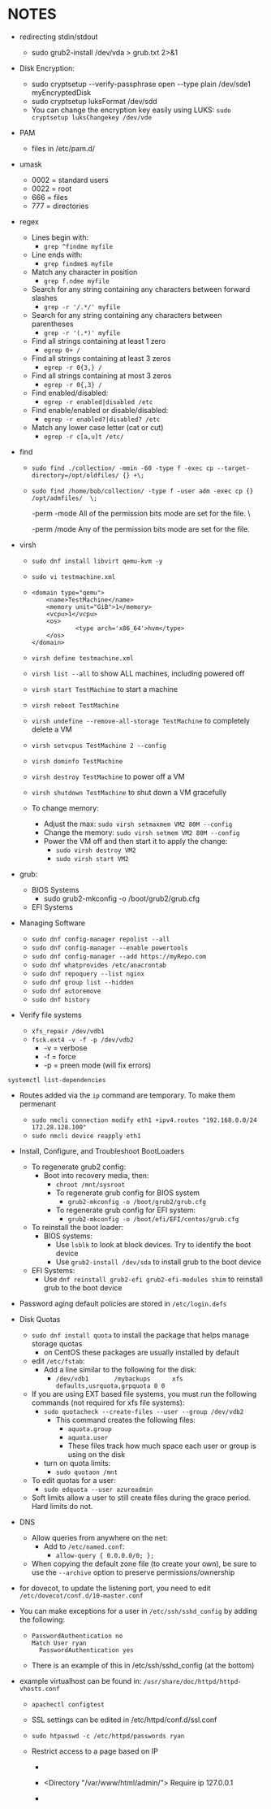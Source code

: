 # NOTES
- redirecting stdin/stdout
  - sudo grub2-install /dev/vda > grub.txt 2>&1

- Disk Encryption:
  - sudo cryptsetup --verify-passphrase open --type plain /dev/sde1 myEncryptedDisk
  - sudo cryptsetup luksFormat /dev/sdd
  - You can change the encryption key easily using LUKS: `sudo cryptsetup luksChangekey /dev/vde`

- PAM
  - files in /etc/pam.d/

- umask
  - 0002 = standard users
  - 0022 = root
  - 666 = files
  - 777 = directories

- regex
  - Lines begin with:
    - `grep ^findme myfile`
  - Line ends with:
    - `grep findme$ myfile`
  - Match any character in position
    - `grep f.ndme myfile`
  - Search for any string containing any characters between forward slashes
    - `grep -r '/.*/' myfile`
  - Search for any string containing any characters between parentheses
    - `grep -r '(.*)' myfile`
  - Find all strings containing at least 1 zero
    - `egrep 0+ /`
  - Find all strings containing at least 3 zeros
    - `egrep -r 0{3,} /`
  - Find all strings containing at most 3 zeros
    - `egrep -r 0{,3} /`
  - Find enabled/disabled:
    - `egrep -r enabled|disabled /etc`
  - Find enable/enabled or disable/disabled:
    - `egrep -r enabled?|disabled? /etc`
  - Match any lower case letter (cat or cut)
    - `egrep -r c[a,u]t /etc/`


- find
  - `sudo find ./collection/ -mmin -60 -type f -exec cp --target-directory=/opt/oldfiles/ {} +\;`
  - `sudo find /home/bob/collection/ -type f -user adm -exec cp {} /opt/admfiles/  \;`

       -perm -mode
              All of the permission bits mode are set for the file. \

       -perm /mode
              Any  of  the  permission bits mode are set for the file.

- virsh
  - `sudo dnf install libvirt qemu-kvm -y`
  - `sudo vi testmachine.xml`
  - ```
    <domain type="qemu">
        <name>TestMachine</name>
        <memory unit="GiB">1</memory>
        <vcpu>1</vcpu>
        <os>
                <type arch='x86_64'>hvm</type>
        </os>
    </domain>
    ```

  - `virsh define testmachine.xml`
  - `virsh list --all` to show ALL machines, including powered off
  - `virsh start TestMachine` to start a machine
  - `virsh reboot TestMachine`
  - `virsh undefine --remove-all-storage TestMachine` to completely delete a VM
  - `virsh setvcpus TestMachine 2 --config`
  - `virsh dominfo TestMachine`
  - `virsh destroy TestMachine` to power off a VM
  - `virsh shutdown TestMachine` to shut down a VM gracefully
  - To change memory:
    - Adjust the max: `sudo virsh setmaxmem VM2 80M --config`
    - Change the memory: `sudo virsh setmem VM2 80M --config`
    - Power the VM off and then start it to apply the change:
      - `sudo virsh destroy VM2`
      - `sudo virsh start VM2`

- grub:
  - BIOS Systems
    - sudo grub2-mkconfig -o /boot/grub2/grub.cfg
  - EFI Systems

- Managing Software
  - `sudo dnf config-manager repolist --all`
  - `sudo dnf config-manager --enable powertools`
  - `sudo dnf config-manager --add https://myRepo.com`
  - `sudo dnf whatprovides /etc/anacrontab`
  - `sudo dnf repoquery --list nginx`
  - `sudo dnf group list --hidden`
  - `sudo dnf autoremove`
  - `sudo dnf history`

- Verify file systems
  - `xfs_repair /dev/vdb1`
  - `fsck.ext4 -v -f -p /dev/vdb2`
    - -v = verbose
    - -f = force
    - -p = preen mode (will fix errors)

`systemctl list-dependencies`

- Routes added via the `ip` command are temporary. To make them permenant
  - `sudo nmcli connection modify eth1 +ipv4.routes "192.168.0.0/24 172.28.128.100"`
  - `sudo nmcli device reapply eth1`

- Install, Configure, and Troubleshoot BootLoaders
  - To regenerate grub2 config:
    - Boot into recovery media, then:
      - `chroot /mnt/sysroot`
      - To regenerate grub config for BIOS system
        - `grub2-mkconfig -o /boot/grub2/grub.cfg`
      - To regenerate grub config for EFI system:
        - `grub2-mkconfig -o /boot/efi/EFI/centos/grub.cfg`
  - To reinstall the boot loader:
    - BIOS systems:
      -  Use `lsblk` to look at block devices. Try to identify the boot device
      -  Use `grub2-install /dev/sda` to install grub to the boot device
   -  EFI Systems:
      -  Use `dnf reinstall grub2-efi grub2-efi-modules shim` to reinstall grub to the boot device


- Password aging default policies are stored in `/etc/login.defs`

- Disk Quotas
  - `sudo dnf install quota` to install the package that helps manage storage quotas
    - on CentOS these packages are usually installed by default
  - edit `/etc/fstab`:
    - Add a line similar to the following for the disk:
      - `/dev/vdb1       /mybackups      xfs     defaults,usrquota,grpquota 0 0`
  - If you are using EXT based file systems, you must run the following commands (not required for xfs file systems):
    - `sudo quotacheck --create-files --user --group /dev/vdb2`
      - This command creates the following files:
        - `aquota.group`
        - `aquota.user`
        - These files track how much space each user or group is using on the disk
    - turn on quota limits:
      - `sudo quotaon /mnt`
  - To edit quotas for a user:
    - `sudo edquota --user azureadmin`
  - Soft limits allow a user to still create files during the grace period. Hard limits do not.

- DNS
  - Allow queries from anywhere on the net:
    - Add to `/etc/named.conf`:
      - `allow-query { 0.0.0.0/0; };`
  - When copying the default zone file (to create your own), be sure to use the `--archive` option to preserve permissions/ownership

- for dovecot, to update the listening port, you need to edit `/etc/dovecot/conf.d/10-master.conf`

- You can make exceptions for a user in `/etc/ssh/sshd_config` by adding the following:
  - ```
    PasswordAuthentication no
    Match User ryan
      PasswordAuthentication yes
    ```
  - There is an example of this in /etc/ssh/sshd_config (at the bottom)

- example virtualhost can be found in: `/usr/share/doc/httpd/httpd-vhosts.conf`


  - `apachectl configtest`
  - SSL settings can be edited in /etc/httpd/conf.d/ssl.conf
  - `sudo htpasswd -c /etc/httpd/passwords ryan`

  - Restrict access to a page based on IP
    - ```
    - <Directory "/var/www/html/admin/">
        Require ip 127.0.0.1
      </Directory>
    - ```